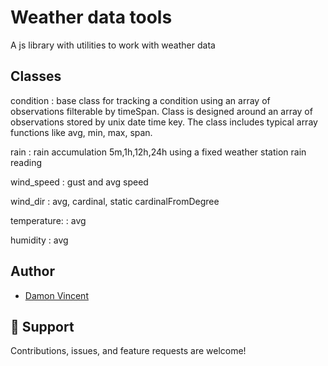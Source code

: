 # Weather data tools
A js library with utilities to work with weather data

## Classes

condition
: base class for tracking a condition using an array of observations filterable by timeSpan.  Class is designed around an array of observations stored by unix date time key. The class includes typical array functions like avg, min, max, span.

rain
: rain accumulation 5m,1h,12h,24h using a fixed weather station rain reading

wind_speed
: gust and avg speed

wind_dir
: avg, cardinal, static cardinalFromDegree 

temperature:
: avg

humidity
: avg


## Author

- [Damon Vincent](https://github.com/darsys "Damon Vincent")

## 🤝 Support

Contributions, issues, and feature requests are welcome!
